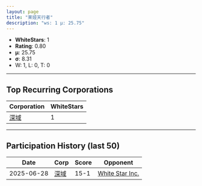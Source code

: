 ```yaml
---
layout: page
title: "莱娅天行者"
description: "ws: 1 μ: 25.75"
---
```

- **WhiteStars**: 1
- **Rating**: 0.80
- **μ**: 25.75  
- **σ**: 8.31
- W: 1, L: 0, T: 0

---

## Top Recurring Corporations

| Corporation | WhiteStars |
| --- | --- |
| [深域](https://ws.tsl.rocks/corp/eecda71374dad3401a154cda170518bbf578f7124c194849a529405246335626/) | 1 |

---

## Participation History (last 50)

| Date | Corp | Score | Opponent |
| --- | --- | --- | --- |
| 2025-06-28 | [深域](https://ws.tsl.rocks/corp/eecda71374dad3401a154cda170518bbf578f7124c194849a529405246335626/) | 15-1 | [White Star Inc\.](https://ws.tsl.rocks/corp/b5bdfb5e81eac1263ce48131806cc733ec699336043c0f7af090fbe8ff21d26e/) |